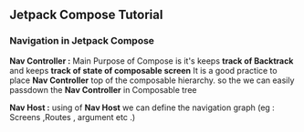 ## Jetpack Compose Tutorial


### Navigation in Jetpack Compose

<p>

**Nav Controller :** Main Purpose of Compose is it's keeps **track of Backtrack** and keeps **track of state of composable screen** 
It is a good practice to place **Nav Controller** top of the composable hierarchy. so the we can easily passdown the **Nav Controller** in Composable tree

**Nav Host :** using of **Nav Host** we can define the navigation graph (eg : Screens ,Routes , argument etc .) 

</p>